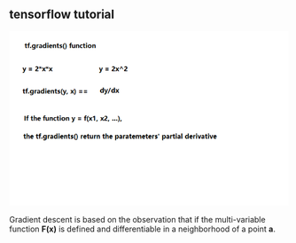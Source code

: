 ## tensorflow tutorial
<p align="center">
  <img src="tf_gradients.png">
</p>

Gradient descent is based on the observation that if the multi-variable function **F(**x**)** is defined and differentiable in a neighborhood of a point **a**.